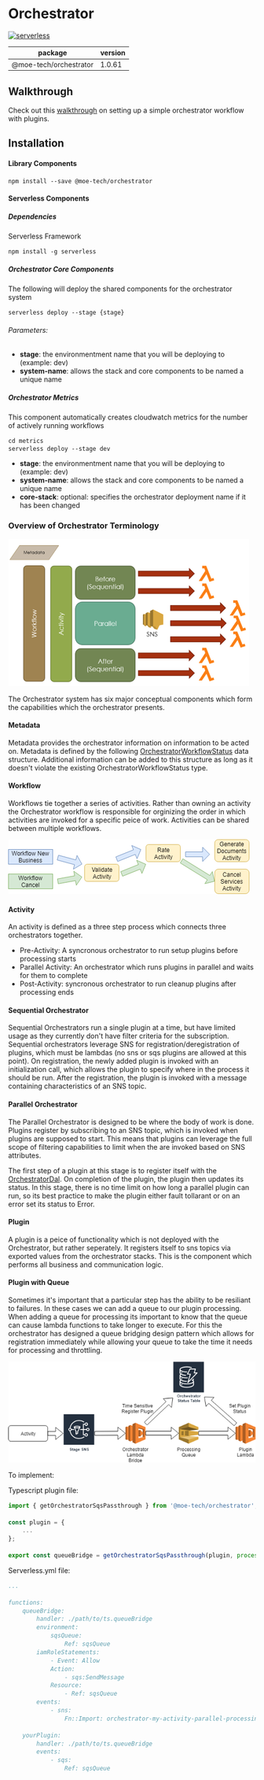 # Orchestrator

[![serverless](http://public.serverless.com/badges/v3.svg)](http://www.serverless.com)

package | version
--- | ---
@moe-tech/orchestrator | 1.0.61

## Walkthrough
Check out this [walkthrough](https://github.com/mutual-of-enumclaw/orchestrator/tree/master/examples/simple-step-workflow) on setting up a simple orchestrator workflow with plugins.

## Installation

#### Library Components

```
npm install --save @moe-tech/orchestrator
```

#### Serverless Components

##### Dependencies
Serverless Framework
``` !bash
npm install -g serverless
```

##### Orchestrator Core Components
The following will deploy the shared components for the orchestrator system

``` !bash
serverless deploy --stage {stage}
```
###### Parameters:
- **stage**: the environmentment name that you will be deploying to (example: dev)
- **system-name**: allows the stack and core components to be named a unique name

##### Orchestrator Metrics
This component automatically creates cloudwatch metrics for the number of actively running workflows

``` !bash
cd metrics
serverless deploy --stage dev
```
- **stage**: the environmentment name that you will be deploying to (example: dev)
- **system-name**: allows the stack and core components to be named a unique name
- **core-stack**: optional: specifies the orchestrator deployment name if it has been changed



### Overview of Orchestrator Terminology
![Overview Image](./images/overview.png)

The Orchestrator system has six major conceptual components which form the capabilities which the orchestrator presents.

#### Metadata
Metadata provides the orchestrator information on information to be acted on.  Metadata is defined by the following [OrchestratorWorkflowStatus](./src/types/workflow.ts) data structure. Additional information can be added to this structure as long as it doesn't violate the existing OrchestratorWorkflowStatus type.

#### Workflow
Workflows tie together a series of activities.  Rather than owning an activity the Orchestrator workflow is responsible for orginizing the order in which activities are invoked for a specific peice of work.  Activities can be shared between multiple workflows.

![Workflow Image](./images/workflows.png)

#### Activity
An activity is defined as a three step process which connects three orchestrators together.

- Pre-Activity: A syncronous orchestrator to run setup plugins before processing starts
- Parallel Activity: An orchestrator which runs plugins in parallel and waits for them to complete
- Post-Activity:  syncronous orchestrator to run cleanup plugins after processing ends

#### Sequential Orchestrator
Sequential Orchestrators run a single plugin at a time, but have limited usage as they currently don't have filter criteria for the subscription.  Sequential orchestrators leverage SNS for registration/deregistration of plugins, which must be lambdas (no sns or sqs plugins are allowed at this point).  On registration, the newly added plugin is invoked with an initialization call, which allows the plugin to specify where in the process it should be run.  After the registration, the plugin is invoked with a message containing characteristics of an SNS topic.

#### Parallel Orchestrator
The Parallel Orchestrator is designed to be where the body of work is done.  Plugins register by subscribing to an SNS topic, which is invoked when plugins are supposed to start.  This means that plugins can leverage the full scope of filtering capabilities to limit when the are invoked based on SNS attributes.

The first step of a plugin at this stage is to register itself with the [OrchestratorDal](./src/dataAccessLayers/orchestratorStatusDal.ts).  On completion of the plugin, the plugin then updates its status.  In this stage, there is no time limit on how long a parallel plugin can run, so its best practice to make the plugin either fault tollarant or on an error set its status to Error.

#### Plugin
A plugin is a peice of functionality which is not deployed with the Orchestrator, but rather seperately.  It registers itself to sns topics via exported values from the orchestrator stacks.  This is the component which performs all business and communication logic.

#### Plugin with Queue
Sometimes it's important that a particular step has the ability to be resiliant to failures.  In these cases we can add a queue to our plugin processing.  When adding a queue for processing its important to know that the queue can cause lambda functions to take longer to execute.  For this the orchestrator has designed a queue bridging design pattern which allows for registration immediately while allowing your queue to take the time it needs for processing and throttling.

![Queue Bridge Design](./images/bridge-pattern.png)

To implement:

Typescript plugin file:
``` typescript
import { getOrchestratorSqsPassthrough } from '@moe-tech/orchestrator';

const plugin = {
    ...
};

export const queueBridge = getOrchestratorSqsPassthrough(plugin, process.env.sqsQueue);

```

Serverless.yml file:
``` yml
...

functions:
    queueBridge:
        handler: ./path/to/ts.queueBridge
        environment:
            sqsQueue:
                Ref: sqsQueue
        iamRoleStatements:
            - Event: Allow
            Action:
                - sqs:SendMessage
            Resource:
                - Ref: sqsQueue
        events:
            - sns:
                Fn::Import: orchestrator-my-activity-parallel-processing

    yourPlugin:
        handler: ./path/to/ts.queueBridge
        events:
            - sqs:
                Ref: sqsQueue
```